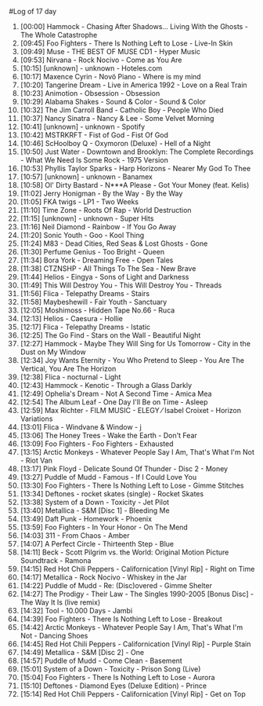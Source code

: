 #Log of 17 day

1. [00:00] Hammock - Chasing After Shadows... Living With the Ghosts - The Whole Catastrophe
1. [09:45] Foo Fighters - There Is Nothing Left to Lose - Live-In Skin
1. [09:49] Muse - THE BEST OF MUSE CD1 - Hyper Music
1. [09:53] Nirvana - Rock Nocivo - Come as You Are
1. [10:15] [unknown] - unknown - Hoteles.com
1. [10:17] Maxence Cyrin - Novö Piano - Where is my mind
1. [10:20] Tangerine Dream - Live in America 1992 - Love on a Real Train
1. [10:23] Animotion - Obsession - Obsession
1. [10:29] Alabama Shakes - Sound & Color - Sound & Color
1. [10:32] The Jim Carroll Band - Catholic Boy - People Who Died
1. [10:37] Nancy Sinatra - Nancy & Lee - Some Velvet Morning
1. [10:41] [unknown] - unknown - Spotify
1. [10:42] MSTRKRFT - Fist of God - Fist Of God
1. [10:46] ScHoolboy Q - Oxymoron (Deluxe) - Hell of a Night
1. [10:50] Just Water - Downtown and Brooklyn: The Complete Recordings - What We Need Is Some Rock - 1975 Version
1. [10:53] Phyllis Taylor Sparks - Harp Horizons - Nearer My God To Thee
1. [10:57] [unknown] - unknown - Banamex
1. [10:58] Ol' Dirty Bastard - N***A Please - Got Your Money (feat. Kelis)
1. [11:02] Jerry Honigman - By the Way - By the Way
1. [11:05] FKA twigs - LP1 - Two Weeks
1. [11:10] Time Zone - Roots Of Rap - World Destruction
1. [11:15] [unknown] - unknown - Super Hits
1. [11:16] Neil Diamond - Rainbow - If You Go Away
1. [11:20] Sonic Youth - Goo - Kool Thing
1. [11:24] M83 - Dead Cities, Red Seas & Lost Ghosts - Gone
1. [11:30] Perfume Genius - Too Bright - Queen
1. [11:34] Bora York - Dreaming Free - Open Tales
1. [11:38] CTZNSHP - All Things To The Sea - New Brave
1. [11:44] Helios - Eingya - Sons of Light and Darkness
1. [11:49] This Will Destroy You - This Will Destroy You - Threads
1. [11:56] Flica - Telepathy Dreams - Stairs
1. [11:58] Maybeshewill - Fair Youth - Sanctuary
1. [12:05] Moshimoss - Hidden Tape No.66 - Ruca
1. [12:13] Helios - Caesura - Hollie
1. [12:17] Flica - Telepathy Dreams - Istatic
1. [12:25] The Go Find - Stars on the Wall - Beautiful Night
1. [12:27] Hammock - Maybe They Will Sing for Us Tomorrow - City in the Dust on My Window
1. [12:34] Joy Wants Eternity - You Who Pretend to Sleep - You Are The Vertical, You Are The Horizon
1. [12:38] Flica - nocturnal - Light
1. [12:43] Hammock - Kenotic - Through a Glass Darkly
1. [12:49] Ophelia's Dream - Not A Second Time - Amica Mea
1. [12:54] The Album Leaf - One Day I'll Be on Time - Asleep
1. [12:59] Max Richter - FILM MUSIC - ELEGY ⁄ Isabel Croixet - Horizon Variations
1. [13:01] Flica - Windvane & Window - j
1. [13:06] The Honey Trees - Wake the Earth - Don't Fear
1. [13:09] Foo Fighters - Foo Fighters - Exhausted
1. [13:15] Arctic Monkeys - Whatever People Say I Am, That's What I'm Not - Riot Van
1. [13:17] Pink Floyd - Delicate Sound Of Thunder - Disc 2 - Money
1. [13:27] Puddle of Mudd - Famous - If I Could Love You
1. [13:30] Foo Fighters - There Is Nothing Left to Lose - Gimme Stitches
1. [13:34] Deftones - rocket skates (single) - Rocket Skates
1. [13:38] System of a Down - Toxicity - Jet Pilot
1. [13:40] Metallica - S&M [Disc 1] - Bleeding Me
1. [13:49] Daft Punk - Homework - Phoenix
1. [13:59] Foo Fighters - In Your Honor - On The Mend
1. [14:03] 311 - From Chaos - Amber
1. [14:07] A Perfect Circle - Thirteenth Step - Blue
1. [14:11] Beck - Scott Pilgrim vs. the World: Original Motion Picture Soundtrack - Ramona
1. [14:15] Red Hot Chili Peppers - Californication [Vinyl Rip] - Right on Time
1. [14:17] Metallica - Rock Nocivo - Whiskey in the Jar
1. [14:22] Puddle of Mudd - Re: (Disc)overed - Gimme Shelter
1. [14:27] The Prodigy - Their Law - The Singles 1990-2005 [Bonus Disc] - The Way It Is (live remix)
1. [14:32] Tool - 10.000 Days - Jambi
1. [14:39] Foo Fighters - There Is Nothing Left to Lose - Breakout
1. [14:42] Arctic Monkeys - Whatever People Say I Am, That's What I'm Not - Dancing Shoes
1. [14:45] Red Hot Chili Peppers - Californication [Vinyl Rip] - Purple Stain
1. [14:49] Metallica - S&M [Disc 2] - One
1. [14:57] Puddle of Mudd - Come Clean - Basement
1. [15:01] System of a Down - Toxicity - Prison Song (Live)
1. [15:04] Foo Fighters - There Is Nothing Left to Lose - Aurora
1. [15:10] Deftones - Diamond Eyes (Deluxe Edition) - Prince
1. [15:14] Red Hot Chili Peppers - Californication [Vinyl Rip] - Get on Top
